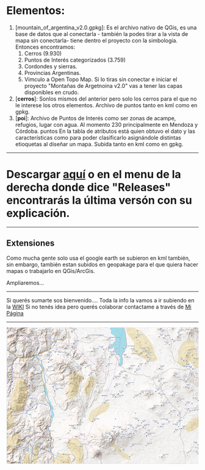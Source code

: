 # Elementos:
1. [mountain_of_argentina_v2.0.gpkg]: Es el archivo nativo de QGis, es una base de datos que al conectarla - también la podes tirar a la vista de mapa sin conectarla- tiene dentro el proyecto con la simbología. Entonces encontramos:
    1. Cerros (9.930)
    2. Puntos de Interés categorizados (3.759)
    3. Cordondes y sierras.
    4. Provincias Argentinas.
    5. Vímculo a Open Topo Map.
    Si lo tiras sin conectar e iniciar el proyecto "Montañas de Argetnoina v2.0" vas a tener las capas disponibles en crudo.
2. [**cerros**]: Sonlos mismos del anterior pero solo los cerros para el que no le interese los otros elementos. Archivo de puntos tanto en kml como en gpkg. 
3. [**poi**]: Archivo de Puntos de Interés como ser zonas de acampe, refugios, lugar con agua. Al momento 230 principalmente en Mendoza y Córdoba. puntos En la tabla de atributos está quien obtuvo el dato y las características como para poder clasificarlo asignándole distintas etioquetas al diseñar un mapa. Subida tanto en kml como en gpkg.
___
# Descargar [aquí](https://github.com/OrientacionCABA/CABA_colaborativo/releases/tag/v0.2.0) o en el menu de la derecha donde dice "Releases" encontrarás la última versón con su explicación.
___
## Extensiones
Como mucha gente solo usa el google earth se subieron en kml también, sin embargo, también estan subidos en geopakage para el que quiera hacer mapas o trabajarlo en QGis/ArcGis.

Ampliaremos...
___
Si querés sumarte sos bienvenido....
Toda la info la vamos a ir subiendo en la [WIKI](https://github.com/OrientacionCABA/CABA_colaborativo/wiki)
Si no tenés idea pero querés colaborar contactame a través de [Mi Página](http://www.marcosgustavocortina.com/)

___
![Mapa QGis](anexos/captura.PNG)
